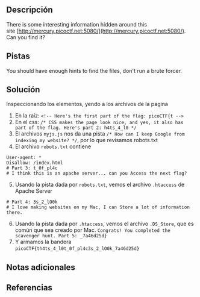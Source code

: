 ## Descripción
There is some interesting information hidden around this site [http://mercury.picoctf.net:5080/](http://mercury.picoctf.net:5080/). Can you find it?

## Pistas
You should have enough hints to find the files, don't run a brute forcer.
## Solución
Inspeccionando los elementos, yendo a los archivos de la pagina
1. En la raíz: `<!-- Here's the first part of the flag: picoCTF{t -->`
2. En el css: `/* CSS makes the page look nice, and yes, it also has part of the flag. Here's part 2: h4ts_4_l0 */`
3. El archivos `myjs.js` nos da una pista `/* How can I keep Google from indexing my website? */`, por lo que revisamos robots.txt
4. El archivo `robots.txt` contiene
```
User-agent: *
Disallow: /index.html
# Part 3: t_0f_pl4c
# I think this is an apache server... can you Access the next flag?
```
5. Usando la pista dada por `robots.txt`, vemos el archivo `.htaccess` de Apache Server
```
# Part 4: 3s_2_lO0k
# I love making websites on my Mac, I can Store a lot of information there.
```
6. Usando la pista dada por `.htaccess`, vemos el archivo `.DS_Store`, que es común que sea creado por Mac. `Congrats! You completed the scavenger hunt. Part 5: _7a46d25d}`
7. Y armamos la bandera
`picoCTF{th4ts_4_l0t_0f_pl4c3s_2_lO0k_7a46d25d}`
## Notas adicionales

## Referencias